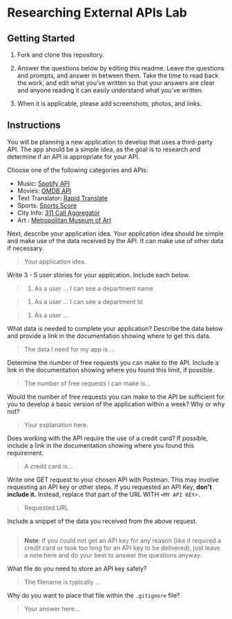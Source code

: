# Researching External APIs Lab

## Getting Started

1. Fork and clone this repository.

1. Answer the questions below by editing this readme. Leave the questions and prompts, and answer in between them. Take the time to read back the work, and edit what you've written so that your answers are clear and anyone reading it can easily understand what you've written.

1. When it is applicable, please add screenshots, photos, and links.

## Instructions

You will be planning a new application to develop that uses a third-party API. The app should be a simple idea, as the goal is to research and determine if an API is appropriate for your API.

Choose one of the following categories and APIs:

- Music: [Spotify API](https://developer.spotify.com/documentation/web-api)
- Movies: [OMDB API](https://www.omdbapi.com)
- Text Translator: [Rapid Translate](https://rapidapi.com/auth/sign-up?referral=/sibaridev/api/rapid-translate-multi-traduction)
- Sports: [Sports Score](https://rapidapi.com/tipsters/api/sportscore1)
- City Info: [311 Call Aggregator](https://data.cityofnewyork.us/browse?Dataset-Information_Agency=311)
- Art : [Metropolitan Museum of Art ](https://metmuseum.github.io)

Next, describe your application idea. Your application idea should be simple and make use of the data received by the API. It can make use of other data if necessary.

> Your application idea.

Write 3 - 5 user stories for your application. Include each below.

> 1. As a user ... I can see a department name

> 1. As a user ... I can see a department Id

> 1. As a user ... 

What data is needed to complete your application? Describe the data below and provide a link in the documentation showing where to get this data.

> The data I need for my app is ...

Determine the number of free requests you can make to the API. Include a link in the documentation showing where you found this limit, if possible.

> The number of free requests I can make is...

Would the number of free requests you can make to the API be sufficient for you to develop a basic version of the application within a week? Why or why not?

> Your explanation here.

Does working with the API require the use of a credit card? If possible, include a link in the documentation showing where you found this requirement.

> A credit card is...

Write one GET request to your chosen API with Postman. This may involve requesting an API key or other steps. If you requested an API Key, **don't include it.** Instead, replace that part of the URL WITH `<MY API KEY>.`

> Requested URL

Include a snippet of the data you received from the above request.

```

```

> **Note**: If you could not get an API key for any reason (like it required a credit card or took too long for an API key to be delivered), just leave a note here and do your best to answer the questions anyway.

What file do you need to store an API key safely?

> The filename is typically ...

Why do you want to place that file within the `.gitignore` file?

> Your answer here...
